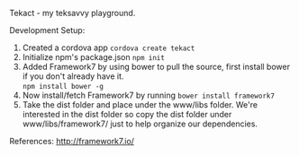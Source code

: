Tekact - my teksavvy playground.

Development Setup:

1. Created a cordova app
    `cordova create tekact`
2. Initialize npm's package.json
    `npm init`
3. Added Framework7 by using bower to pull the source, first install bower if
you don't already have it.  
    `npm install bower -g`
4. Now install/fetch Framework7 by running
    `bower install framework7`
5. Take the dist folder and place under the www/libs folder.  We're interested
in the dist folder so copy the dist folder under www/libs/framework7/ just to help
organize our dependencies.


References:
http://framework7.io/
